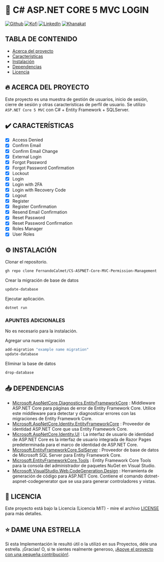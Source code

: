 # 🦄 C# ASP.NET CORE 5 MVC LOGIN

[![Github][github-shield]][github-url]
[![Kofi][kofi-shield]][kofi-url]
[![LinkedIn][linkedin-shield]][linkedin-url]
[![Khanakat][khanakat-shield]][khanakat-url]

## TABLA DE CONTENIDO

* [Acerca del proyecto](#acerca-del-proyecto)
* [Características](#características)
* [Instalación](#instalación)
* [Dependencias](#dependencias)
* [Licencia](#licencia)

## 🔥 ACERCA DEL PROYECTO

Este proyecto es una muestra de gestión de usuarios, inicio de sesión, cierre de sesión y otras características de perfil de usuario. Se utilizo ``ASP.NET Core 5 MVC`` con C# + Entity Framework + SQLServer.

## ✔️ CARACTERÍSTICAS

- [x] Access Denied
- [x] Confirm Email
- [x] Confirm Email Change
- [x] External Login
- [x] Forgot Password
- [x] Forgot Password Confirmation
- [x] Lockout
- [x] Login
- [x] Login with 2FA
- [x] Login with Recovery Code
- [x] Logout
- [x] Register
- [x] Register Confirmation
- [x] Resend Email Confirmation
- [x] Reset Password
- [x] Reset Password Confirmation
- [x] Roles Manager
- [x] User Roles

## ⚙️ INSTALACIÓN

Clonar el repositorio.

```bash
gh repo clone FernandoCalmet/CS-ASPNET-Core-MVC-Permission-Management
```

Crear la migración de base de datos

```bash
update-database
```

Ejecutar aplicación.

```bash
dotnet run
```

### APUNTES ADICIONALES

No es necesario para la instalación.

Agregar una nueva migración

```bash
add-migration "example name migration"
update-database
```

Eliminar la base de datos

```bash
drop-database
```

## 📥 DEPENDENCIAS

- [Microsoft.AspNetCore.Diagnostics.EntityFrameworkCore](https://www.nuget.org/packages/Microsoft.AspNetCore.Diagnostics.EntityFrameworkCore/) : Middleware ASP.NET Core para páginas de error de Entity Framework Core. Utilice este middleware para detectar y diagnosticar errores con las migraciones de Entity Framework Core.
- [Microsoft.AspNetCore.Identity.EntityFrameworkCore](https://www.nuget.org/packages/Microsoft.AspNetCore.Identity.EntityFrameworkCore/) : Proveedor de identidad ASP.NET Core que usa Entity Framework Core.
- [Microsoft.AspNetCore.Identity.UI](https://www.nuget.org/packages/Microsoft.AspNetCore.Identity.UI/) : La interfaz de usuario de identidad de ASP.NET Core es la interfaz de usuario integrada de Razor Pages predeterminada para el marco de identidad de ASP.NET Core.
- [Microsoft.EntityFrameworkCore.SqlServer](https://www.nuget.org/packages/Microsoft.EntityFrameworkCore.SqlServer/) : Proveedor de base de datos de Microsoft SQL Server para Entity Framework Core.
- [Microsoft.EntityFrameworkCore.Tools](https://www.nuget.org/packages/Microsoft.EntityFrameworkCore.Tools/) : Entity Framework Core Tools para la consola del administrador de paquetes NuGet en Visual Studio.
- [Microsoft.VisualStudio.Web.CodeGeneration.Design](https://www.nuget.org/packages/Microsoft.VisualStudio.Web.CodeGeneration.Design/) : Herramienta de generación de código para ASP.NET Core. Contiene el comando dotnet-aspnet-codegenerator que se usa para generar controladores y vistas.

## 📄 LICENCIA

Este proyecto está bajo la Licencia (Licencia MIT) - mire el archivo [LICENSE](LICENSE) para más detalles.

## ⭐️ DAME UNA ESTRELLA

Si esta Implementación le resultó útil o la utilizó en sus Proyectos, déle una estrella. ¡Gracias! O, si te sientes realmente generoso, [¡Apoye el proyecto con una pequeña contribución!](https://ko-fi.com/fernandocalmet).

<!--- reference style links --->
[github-shield]: https://img.shields.io/badge/-@fernandocalmet-%23181717?style=flat-square&logo=github
[github-url]: https://github.com/fernandocalmet
[kofi-shield]: https://img.shields.io/badge/-@fernandocalmet-%231DA1F2?style=flat-square&logo=kofi&logoColor=ff5f5f
[kofi-url]: https://ko-fi.com/fernandocalmet
[linkedin-shield]: https://img.shields.io/badge/-fernandocalmet-blue?style=flat-square&logo=Linkedin&logoColor=white&link=https://www.linkedin.com/in/fernandocalmet
[linkedin-url]: https://www.linkedin.com/in/fernandocalmet
[khanakat-shield]: https://img.shields.io/badge/khanakat.com-brightgreen?style=flat-square
[khanakat-url]: https://khanakat.com
